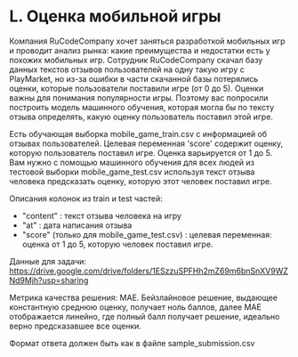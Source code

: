 # L. Оценка мобильной игры

Компания RuCodeCompany хочет заняться разработкой мобильных игр и проводит анализ рынка: какие преимущества и недостатки есть у похожих мобильных игр. Сотрудник RuCodeCompany скачал базу данных текстов отзывов пользователей на одну такую игру с PlayMarket, но из-за ошибки в части скачанной базы потерялись оценки, которые пользователи поставили игре (от 0 до 5). Оценки важны для понимания популярности игры. Поэтому вас попросили построить модель машинного обучения, которая могла бы по тексту отзыва определять, какую оценку пользователь поставил этой игре.

Есть обучающая выборка mobile_game_train.csv с информацией об отзывах пользователей. Целевая переменная 'score' содержит оценку, которую пользователь поставил игре. Оценка варьируется от 1 до 5. Вам нужно с помощью машинного обучения для всех людей из тестовой выборки mobile_game_test.csv используя текст отзыва человека предсказать оценку, которую этот человек поставил игре.

Описания колонок из train и test частей:

- "content" : текст отзыва человека на игру
- "at" : дата написания отзыва
- "score" (только для mobile_game_test.csv) : целевая переменная: оценка от 1 до 5, которую человек поставил игре.

Данные для задачи: https://drive.google.com/drive/folders/1ESzzuSPFHh2mZ69m6bnSnXV9WZNd9Mjh?usp=sharing

Метрика качества решения: MAE. Бейзлайновое решение, выдающее константную среднюю оценку, получает ноль баллов, далее MAE отображается линейно, где полный балл получает решение, идеально верно предсказавшее все оценки.

Формат ответа должен быть как в файле sample_submission.csv
